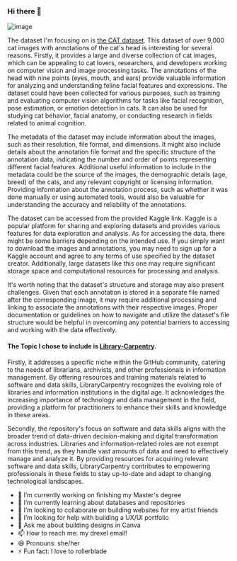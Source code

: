 ### Hi there 👋


![image](https://github.com/IrmQ/IrmQ/assets/135153620/4c4c63cb-3075-4dc4-912d-38a3b9ce8e72)

The dataset I'm focusing on is [the CAT dataset](https://www.kaggle.com/datasets/crawford/cat-dataset). This dataset of over 9,000 cat images with annotations of the cat's head is interesting for several reasons. Firstly, it provides a large and diverse collection of cat images, which can be appealing to cat lovers, researchers, and developers working on computer vision and image processing tasks. The annotations of the head with nine points (eyes, mouth, and ears) provide valuable information for analyzing and understanding feline facial features and expressions.
The dataset could have been collected for various purposes, such as training and evaluating computer vision algorithms for tasks like facial recognition, pose estimation, or emotion detection in cats. It can also be used for studying cat behavior, facial anatomy, or conducting research in fields related to animal cognition.

The metadata of the dataset may include information about the images, such as their resolution, file format, and dimensions. It might also include details about the annotation file format and the specific structure of the annotation data, indicating the number and order of points representing different facial features.
Additional useful information to include in the metadata could be the source of the images, the demographic details (age, breed) of the cats, and any relevant copyright or licensing information. Providing information about the annotation process, such as whether it was done manually or using automated tools, would also be valuable for understanding the accuracy and reliability of the annotations.

The dataset can be accessed from the provided Kaggle link. Kaggle is a popular platform for sharing and exploring datasets and provides various features for data exploration and analysis.
As for accessing the data, there might be some barriers depending on the intended use. If you simply want to download the images and annotations, you may need to sign up for a Kaggle account and agree to any terms of use specified by the dataset creator. Additionally, large datasets like this one may require significant storage space and computational resources for processing and analysis.

It's worth noting that the dataset's structure and storage may also present challenges. Given that each annotation is stored in a separate file named after the corresponding image, it may require additional processing and linking to associate the annotations with their respective images. Proper documentation or guidelines on how to navigate and utilize the dataset's file structure would be helpful in overcoming any potential barriers to accessing and working with the data effectively.

#### The Topic I chose to include is [Library-Carpentry](https://github.com/LibraryCarpentry). 

Firstly, it addresses a specific niche within the GitHub community, catering to the needs of librarians, archivists, and other professionals in information management. By offering resources and training materials related to software and data skills, LibraryCarpentry recognizes the evolving role of libraries and information institutions in the digital age. It acknowledges the increasing importance of technology and data management in the field, providing a platform for practitioners to enhance their skills and knowledge in these areas.

Secondly, the repository's focus on software and data skills aligns with the broader trend of data-driven decision-making and digital transformation across industries. Libraries and information-related roles are not exempt from this trend, as they handle vast amounts of data and need to effectively manage and analyze it. By providing resources for acquiring relevant software and data skills, LibraryCarpentry contributes to empowering professionals in these fields to stay up-to-date and adapt to changing technological landscapes.

- 🔭 I’m currently working on finishing my Master's degree
- 🌱 I’m currently learning about databases and repositories
- 👯 I’m looking to collaborate on building websites for my artist friends
- 🤔 I’m looking for help with building a UX/UI portfolio
- 💬 Ask me about building designs in Canva
- 📫 How to reach me: my drexel email!
- 😄 Pronouns: she/her
- ⚡ Fun fact: I love to rollerblade

